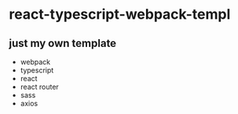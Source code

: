 # react-typescript-webpack-templ
## just my own template
* webpack
* typescript
* react
* react router
* sass
* axios
